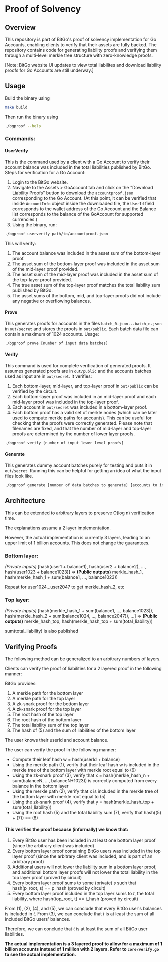 # Proof of Solvency

## Overview

This repository is part of BitGo's proof of solvency implementation for Go Accounts, enabling clients to verify that their assets are fully backed. The repository contains code for generating liability proofs and verifying them through a multi-level merkle tree structure with zero-knowledge proofs.

[Note: BitGo website UI updates to view total liabilites and download liability proofs for Go Accounts are still underway.]

## Usage

Build the binary using

```bash
make build
```

Then run the binary using

```bash
./bgproof --help
```

### Commands:

#### UserVerify

This is the command used by a client with a Go Account to verify their account balance was included in the total liabilities published by BitGo. Steps for verification for a Go Account:
1) Login to the BitGo website.
2) Navigate to the Assets > GoAccount tab and click on the "Download Liability Proofs" button to download the `accountproof.json` corresponding to the Go Account. (At this point, it can be verified that inside `AccountInfo` object inside the downloaded file, the `UserId` field corresponds to the wallet address of the Go Account and the Balance list corresponds to the balance of the GoAccount for supported currencies.)
3) Using the binary, run:
```bash
./bgproof userverify path/to/accountproof.json
```

This will verify:
1) The account balance was included in the asset sum of the bottom-layer proof.
2) The asset sum of the bottom-layer proof was included in the asset sum of the mid-layer proof provided.
3) The asset sum of the mid-layer proof was included in the asset sum of the top-layer proof provided.
4) The true asset sum of the top-layer proof matches the total liability sum published by BitGo.
5) The asset sums of the bottom, mid, and top-layer proofs did not include any negative or overflowing balances.

#### Prove

This generates proofs for accounts in the files `batch_0.json...batch_n.json` in `out/secret` and stores the proofs in `out/public`. Each batch data file can contain a maximum of 1024 accounts. Usage:

```bash
./bgproof prove [number of input data batches]
```

#### Verify

This command is used for complete verification of generated proofs. It assumes generated proofs are in `out/public` and the accounts batches used as input are in `out/secret`. It verifies:
1) Each bottom-layer, mid-layer, and top-layer proof in `out/public` can be verified by the circuit.
2) Each bottom-layer proof was included in an mid-layer proof and each mid-layer proof was included in the top-layer proof.
3) Each account in `out/secret` was included in a bottom-layer proof.
4) Each bottom proof has a valid set of merkle nodes (which can be later used to compute merkle paths for accounts).
This can be useful for checking that the proofs were correctly generated. Please note that filenames are fixed,
and that the number of mid-layer and top-layer proofs are determined by the number of lower layer proofs.

```bash
./bgproof verify [number of input lower level proofs]
```

#### Generate

This generates dummy account batches purely for testing and puts it in `out/secret`. Running this can be helpful for getting an idea of what the input files look like.

```bash
./bgproof generate [number of data batches to generate] [accounts to include per batch]
```

## Architecture

This can be extended to arbitrary layers to preserve O(log n) verification time.

The explanations assume a 2 layer implementation. 

However, the actual implementation is currently 3 layers, leading to an upper limit of 1 billion accounts. This does not change the guarantees.

### Bottom layer: 

_(Private inputs)_ [hash(user1 + balance1), hash(user2 + balance2), ..., hash(user1023 + balance1023)] => **(Public outputs)** merkle_hash_1, hash(merkle_hash_1 + sum(balance1, ..., balance1023))

Repeat for user1024...user2047 to get merkle_hash_2, etc

### Top layer: 

_(Private inputs)_ [hash(merkle_hash_1 + sum(balance1, ..., balance1023)), hash(merkle_hash_2 + sum(balance1024, ..., balance2047)), ...] => **(Public outputs)** merkle_hash_top, hash(merkle_hash_top + sum(total_liability))

sum(total_liability) is also published

## Verifying Proofs

The following method can be generalized to an arbitrary numbers of layers.

Clients can verify the proof of liabilities for a 2 layered proof in the following manner:

BitGo provides:
1) A merkle path for the bottom layer
2) A merkle path for the top layer
3) A zk-snark proof for the bottom layer
4) A zk-snark proof for the top layer
5) The root hash of the top layer
6) The root hash of the bottom layer
7) The total liability sum of the top layer
8) The hash of (5) and the sum of liabilities of the bottom layer

The user knows their userId and account balance.

The user can verify the proof in the following manner:
- Compute their leaf hash w = hash(userId + balance)
- Using the merkle path (1), verify that their leaf hash w is included 
in the merkle tree of the bottom layer with merkle root equal to (6)
- Using the zk-snark proof (3), verify that x = hash(merkle_hash_n + sum(balanceN, ..., balanceN+1023))
is correctly computed from every balance in the bottom layer
- Using the merkle path (2), verify that x is included
in the merkle tree of the bottom layer with merkle root equal to (5)
- Using the zk-snark proof (4), verify that y = hash(merkle_hash_top + sum(total_liability))
- Using the root hash (5) and the total liability sum (7), verify that hash((5) + (7)) == (8)

#### This verifies the proof because (informally) we know that:

1) Every BitGo user has been included in at least one bottom layer proof (since the arbitrary client was included)
2) Every bottom layer proof containing BitGo users was included in the top layer proof (since the arbitrary client was included, and is part of an arbitrary proof)
3) Additional users will not lower the liability sum in a bottom layer proof, and additional bottom layer proofs will not lower the total liability in the top layer proof (proved by circuit)
4) Every bottom layer proof sums to some (private) _s_ such that hash(p_root, s) == p_hash (proved by circuit)
5) Every bottom layer proof included in the top layer sums to _t_, the total liability, where hash(top_root, t) == t_hash (proved by circuit)

From (1), (2), (4), and (5), we can conclude that every BitGo user's balances is included in _t_. 
From (3), we can conclude that _t_ is at least the sum of all included BitGo users' balances.

Therefore, we can conclude that _t_ is at least the sum of all BitGo user liabilities.

**The actual implementation is a 3 layered proof to allow for a maximum of 1 billion accounts instead of 1 million with 2 layers. 
Refer to `core/verify.go` to see the actual implementation.**

